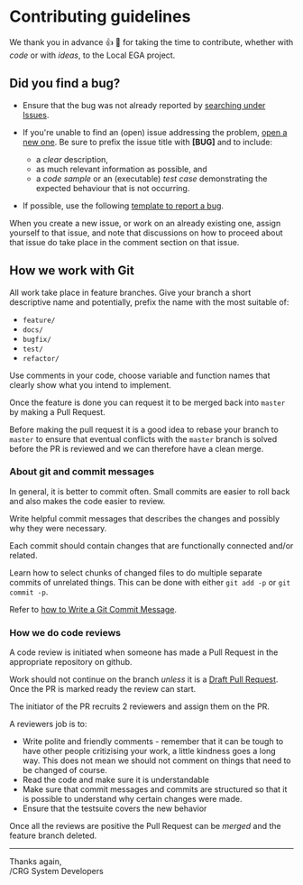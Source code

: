 # Contributing guidelines

We thank you in advance :thumbsup: :tada: for taking the time to contribute, whether with *code* or with *ideas*, to the Local EGA project.


## Did you find a bug?

* Ensure that the bug was not already reported by [searching under Issues].

* If you're unable to find an (open) issue addressing the problem, [open a new one]. Be sure to prefix the issue title with **[BUG]** and to include:

  - a *clear* description,
  - as much relevant information as possible, and
  - a *code sample* or an (executable) *test case* demonstrating the expected behaviour that is not occurring.

* If possible, use the following [template to report a bug].

When you create a new issue, or work on an already existing one, assign yourself to that issue, and note that discussions on how to proceed about that issue do take place in the comment section on that issue.

## How we work with Git

All work take place in feature branches. Give your branch a short descriptive name and potentially, prefix the name with the most suitable of:

   * `feature/`
   * `docs/`
   * `bugfix/`
   * `test/`
   * `refactor/`

Use comments in your code, choose variable and function names that clearly show what you intend to implement.

Once the feature is done you can request it to be merged back into `master` by making a Pull Request.

Before making the pull request it is a good idea to rebase your branch to `master` to ensure that eventual conflicts with the `master` branch is solved before the PR is reviewed and we can therefore have a clean merge.


### About git and commit messages

In general, it is better to commit often. Small commits are easier to roll back and also makes the code easier to review.

Write helpful commit messages that describes the changes and possibly why they were necessary.

Each commit should contain changes that are functionally connected and/or related.

Learn how to select chunks of changed files to do multiple separate commits of unrelated things. This can be done with either `git add -p` or `git commit -p`.

Refer to [how to Write a Git Commit Message](http://chris.beams.io/posts/git-commit/).


### How we do code reviews

A code review is initiated when someone has made a Pull Request in the appropriate repository on github.

Work should not continue on the branch _unless_ it is a [Draft Pull Request](https://github.blog/2019-02-14-introducing-draft-pull-requests/). Once the PR is marked ready the review can start.

The initiator of the PR recruits 2 reviewers and assign them on the PR.

A reviewers job is to:

  * Write polite and friendly comments - remember that it can be tough to have other people critizising your work, a little kindness goes a long way. This does not mean we should not comment on things that need to be changed of course.
  * Read the code and make sure it is understandable
  * Make sure that commit messages and commits are structured so that it is possible to understand why certain changes were made.
  * Ensure that the testsuite covers the new behavior

Once all the reviews are positive the Pull Request can be _merged_ and the feature branch deleted.


----

Thanks again,  
/CRG System Developers

[searching under Issues]: https://github.com/EGA-archive/LocalEGA/issues?utf8=%E2%9C%93&q=is%3Aissue%20label%3Abug%20%5BBUG%5D%20in%3Atitle
[open a new one]: https://github.com/EGA-archive/LocalEGA/issues/new?title=%5BBUG%5D
[template to report a bug]: https://github.com/EGA-archive/LocalEGA/issues/new?template=bug-report.md

